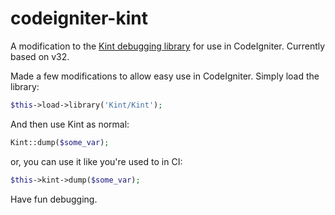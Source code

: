 codeigniter-kint
================

A modification to the [Kint debugging library](https://github.com/raveren/kint) for use in CodeIgniter. Currently based on v32.

Made a few modifications to allow easy use in CodeIgniter. Simply load the library:

```php
$this->load->library('Kint/Kint');
```

And then use Kint as normal:

```php
Kint::dump($some_var);
```

or, you can use it like you're used to in CI:

```php
$this->kint->dump($some_var);
```


Have fun debugging.
